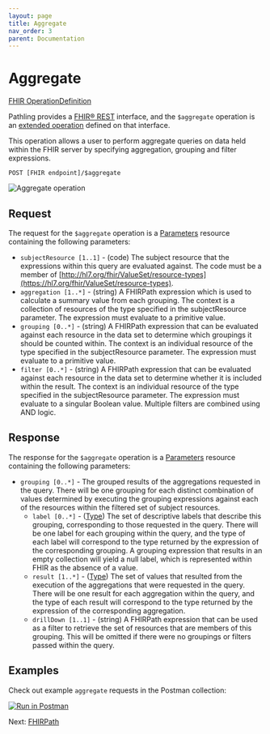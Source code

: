 ```yaml
---
layout: page
title: Aggregate
nav_order: 3
parent: Documentation
---
```


# Aggregate

[FHIR OperationDefinition](https://pathling.csiro.au/fhir/OperationDefinition/aggregate-4)

Pathling provides a [FHIR&reg; REST](https://hl7.org/fhir/R4/http.html)
interface, and the `$aggregate` operation is an
[extended operation](https://hl7.org/fhir/R4/operations.html) defined on that
interface.

This operation allows a user to perform aggregate queries on data held within
the FHIR server by specifying aggregation, grouping and filter expressions.

```
POST [FHIR endpoint]/$aggregate
```

<img src="/images/aggregate.png" 
     srcset="/images/aggregate@2x.png 2x, /images/aggregate.png 1x"
     alt="Aggregate operation" />

## Request

The request for the `$aggregate` operation is a
[Parameters](https://hl7.org/fhir/R4/parameters.html) resource containing the
following parameters:

- `subjectResource [1..1]` - (code) The subject resource that the expressions
  within this query are evaluated against. The code must be a member of
  [http://hl7.org/fhir/ValueSet/resource-types](https://hl7.org/fhir/ValueSet/resource-types).
- `aggregation [1..*]` - (string) A FHIRPath expression which is used to 
  calculate a summary value from each grouping. The context is a collection of 
  resources of the type specified in the subjectResource parameter. 
  The expression must evaluate to a primitive value.
- `grouping [0..*]` - (string) A FHIRPath expression that can be evaluated 
  against each resource in the data set to determine which groupings it should 
  be counted within. The context is an individual resource of the type specified 
  in the subjectResource parameter. The expression must evaluate to a primitive 
  value.
- `filter [0..*]` - (string) A FHIRPath expression that can be evaluated against 
  each resource in the data set to determine whether it is included within the 
  result. The context is an individual resource of the type specified in the 
  subjectResource parameter. The expression must evaluate to a singular Boolean 
  value. Multiple filters are combined using AND logic.

## Response

The response for the `$aggregate` operation is a
[Parameters](https://hl7.org/fhir/R4/parameters.html) resource containing the
following parameters:

- `grouping [0..*]` - The grouped results of the aggregations requested in the 
  query. There will be one grouping for each distinct combination of values 
  determined by executing the grouping expressions against each of the resources 
  within the filtered set of subject resources.
  - `label [0..*]` - ([Type](https://hl7.org/fhir/R4/datatypes.html#primitive))
    The set of descriptive labels that describe this grouping, corresponding to 
    those requested in the query. There will be one label for each grouping 
    within the query, and the type of each label will correspond to the type 
    returned by the expression of the corresponding grouping. A grouping 
    expression that results in an empty collection will yield a null label, 
    which is represented within FHIR as the absence of a value.
  - `result [1..*]` - ([Type](https://hl7.org/fhir/R4/datatypes.html#primitive))
    The set of values that resulted from the execution of the aggregations that 
    were requested in the query. There will be one result for each aggregation 
    within the query, and the type of each result will correspond to the type 
    returned by the expression of the corresponding aggregation.
  - `drillDown [1..1]` - (string) A FHIRPath expression that can be used as a 
    filter to retrieve the set of resources that are members of this grouping. 
    This will be omitted if there were no groupings or filters passed within the 
    query.

## Examples

Check out example `aggregate` requests in the Postman collection:

<a class="postman-link"
   href="https://documenter.getpostman.com/view/634774/S17rx9Af?version=latest#d4afec33-89d8-411c-8e4d-9169b9af42e0">
<img src="https://run.pstmn.io/button.svg" alt="Run in Postman"/></a>

Next: [FHIRPath](./fhirpath)
